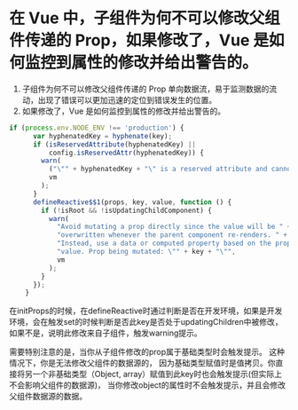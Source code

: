 # 在 Vue 中，子组件为何不可以修改父组件传递的 Prop，如果修改了，Vue 是如何监控到属性的修改并给出警告的。
 1. 子组件为何不可以修改父组件传递的 Prop
    单向数据流，易于监测数据的流动，出现了错误可以更加迅速的定位到错误发生的位置。
 2. 如果修改了，Vue 是如何监控到属性的修改并给出警告的。
 
 ```js
 if (process.env.NODE_ENV !== 'production') {
       var hyphenatedKey = hyphenate(key);
       if (isReservedAttribute(hyphenatedKey) ||
           config.isReservedAttr(hyphenatedKey)) {
         warn(
           ("\"" + hyphenatedKey + "\" is a reserved attribute and cannot be used as component prop."),
           vm
         );
       }
       defineReactive$$1(props, key, value, function () {
         if (!isRoot && !isUpdatingChildComponent) {
           warn(
             "Avoid mutating a prop directly since the value will be " +
             "overwritten whenever the parent component re-renders. " +
             "Instead, use a data or computed property based on the prop's " +
             "value. Prop being mutated: \"" + key + "\"",
             vm
           );
         }
       });
     }
 ```
 
 在initProps的时候，在defineReactive时通过判断是否在开发环境，如果是开发环境，会在触发set的时候判断是否此key是否处于updatingChildren中被修改，如果不是，说明此修改来自子组件，触发warning提示。
 
  需要特别注意的是，当你从子组件修改的prop属于基础类型时会触发提示。 这种情况下，你是无法修改父组件的数据源的， 因为基础类型赋值时是值拷贝。你直接将另一个非基础类型（Object, array）赋值到此key时也会触发提示(但实际上不会影响父组件的数据源)， 当你修改object的属性时不会触发提示，并且会修改父组件数据源的数据。

